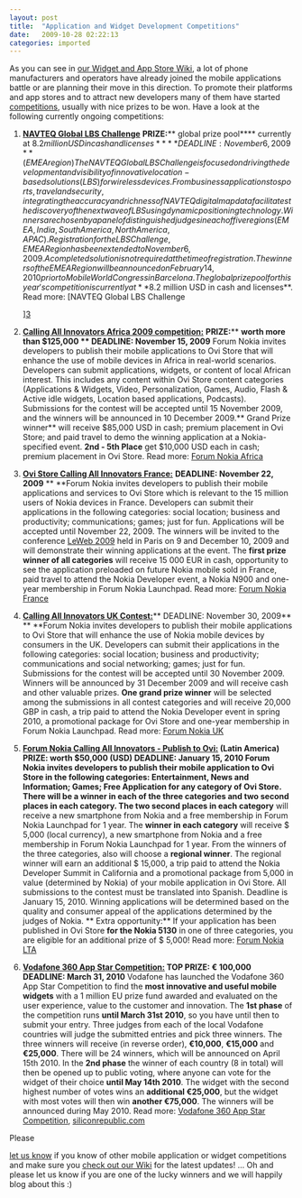 ```yaml
---
layout: post
title:  "Application and Widget Development Competitions"
date:   2009-10-28 02:22:13
categories: imported
---
```

As you can see in [our Widget and App Store Wiki][1], a lot of phone manufacturers and operators have already joined the mobile applications battle or are planning their move in this direction. To promote their platforms and app stores and to attract new developers many of them have started [competitions][2], usually with nice prizes to be won. Have a look at the following currently ongoing competitions: 

1.  [**NAVTEQ Global LBS Challenge**][3] **PRIZE:**** global prize pool**** currently at $8.2 million USD in cash and licenses** ** DEADLINE: November 6, 2009** (EMEA region) The NAVTEQ Global LBS Challenge is focused on driving the development and visibility of innovative location-based solutions (LBS) for wireless devices. From business applications to sports, travel and security, integrating the accuracy and richness of NAVTEQ digital map data facilitates the discovery of the next wave of LBS using dynamic positioning technology. Winners are chosen by a panel of distinguished judges in each of five regions (EMEA, India, South America, North America, APAC). Registration for the LBS Challenge, EMEA Region has been extended to November 6, 2009. A completed solution is not required at the time of registration. The winners of the EMEA Region will be announced on February 14, 2010 prior to Mobile World Congress in Barcelona. The global prize pool for this year's competition is currently at **$8.2 million USD in cash and licenses**. Read more: [NAVTEQ Global LBS Challenge<!--more-->
    
    ][3]

2.  [**Calling All Innovators Africa 2009 competition:**][4] **PRIZE:**** ****worth more than $125,000** ** DEADLINE: November 15, 2009** Forum Nokia invites developers to publish their mobile applications to Ovi Store that will enhance the use of mobile devices in Africa in real-world scenarios. Developers can submit applications, widgets, or content of local African interest. This includes any content within Ovi Store content categories (Applications & Widgets, Video, Personalization, Games, Audio, Flash & Active idle widgets, Location based applications, Podcasts). Submissions for the contest will be accepted until 15 November 2009, and the winners will be announced in 10 December 2009.** Grand Prize winner** will receive $85,000 USD in cash; premium placement in Ovi Store; and paid travel to demo the winning application at a Nokia-specified event. **2nd - 5th Place** get $10,000 USD each in cash; premium placement in Ovi Store. Read more: [Forum Nokia Africa][4]

3.  [**Ovi Store Calling All Innovators France:**][5] **DEADLINE: November 22, 2009** ** **Forum Nokia invites developers to publish their mobile applications and services to Ovi Store which is relevant to the 15 million users of Nokia devices in France. Developers can submit their applications in the following categories: social location; business and productivity; communications; games; just for fun. Applications will be accepted until November 22, 2009. The winners will be invited to the conference [LeWeb 2009][6] held in Paris on 9 and December 10, 2009 and will demonstrate their winning applications at the event. The **first prize winner of all categories** will receive 15 000 EUR in cash, opportunity to see the application preloaded on future Nokia mobile sold in France, paid travel to attend the Nokia Developer event, a Nokia N900 and one-year membership in Forum Nokia Launchpad. Read more: [Forum Nokia France][5]

4.  [**Calling All Innovators UK Contest:**][7]** DEADLINE: November 30, 2009** ** **Forum Nokia invites developers to publish their mobile applications to Ovi Store that will enhance the use of Nokia mobile devices by consumers in the UK. Developers can submit their applications in the following categories: social location; business and productivity; communications and social networking; games; just for fun. Submissions for the contest will be accepted until 30 November 2009. Winners will be announced by 31 December 2009 and will receive cash and other valuable prizes. **One grand prize winner** will be selected among the submissions in all contest categories and will receive 20,000 GBP in cash, a trip paid to attend the Nokia Developer event in spring 2010, a promotional package for Ovi Store and one-year membership in Forum Nokia Launchpad. Read more: [Forum Nokia UK][7]

5.  **[Forum Nokia Calling All Innovators - Publish to Ovi:][8] **(Latin America) **PRIZE: worth $50,000 (USD) DEADLINE: January 15, 2010** Forum Nokia invites developers to publish their mobile application to Ovi Store in the following categories: Entertainment, News and Information; Games; Free Application for any category of Ovi Store. There will be a winner in each of the three categories and two second places in each category. The** two second places in each category** will receive a new smartphone from Nokia and a free membership in Forum Nokia Launchpad for 1 year. The **winner in each category** will receive $ 5,000 (local currency), a new smartphone from Nokia and a free membership in Forum Nokia Launchpad for 1 year. From the winners of the three categories, also will choose a **regional winner**. The regional winner will earn an additional $ 15,000, a trip paid to attend the Nokia Developer Summit in California and a promotional package from 5,000 in value (determined by Nokia) of your mobile application in Ovi Store. All submissions to the contest must be translated into Spanish. Deadline is January 15, 2010. Winning applications will be determined based on the quality and consumer appeal of the applications determined by the judges of Nokia. ** Extra opportunity:** If your application has been published in Ovi Store **for the Nokia 5130** in one of three categories, you are eligible for an additional prize of $ 5,000! Read more: [Forum Nokia LTA][8]

6.  **[Vodafone 360 App Star Competition:][9] TOP PRIZE: € 100,000 DEADLINE: March 31, 2010** Vodafone has launched the Vodafone 360 App Star Competition to find the **most innovative and useful mobile widgets** with a 1 million EU prize fund awarded and evaluated on the user experience, value to the customer and innovation. The **1st phase** of the competition runs **until March 31st 2010**, so you have until then to submit your entry. Three judges from each of the local Vodafone countries will judge the submitted entries and pick three winners. The three winners will receive (in reverse order), **€10,000**, **€15,000** and **€25,000**. There will be 24 winners, which will be announced on April 15th 2010. In the **2nd phase** the winner of each country (8 in total) will then be opened up to public voting, where anyone can vote for the widget of their choice **until May 14th 2010**. The widget with the second highest number of votes wins an **additional €25,000**, but the widget with most votes will then win **another €75,000**. The winners will be announced during May 2010. Read more: [Vodafone 360 App Star Competition][10], [siliconrepublic.com][11]

 Please 

[let us know][12] if you know of other mobile application or widget competitions and make sure you [check out our Wiki][2] for the latest updates! ... Oh and please let us know if you are one of the lucky winners and we will happily blog about this :)

[1]: ../mobile-widget-wiki/app-store-overview
[2]: http://www.pavingways.com/mobile-widget-wiki/widget-development-competitions
[3]: http://www.nn4d.com/site/global/market/lbs_challenge/p_lbs_home.jsp
[4]: http://www.callingallinnovators.com/africa/default.aspx
[5]: http://www.callingallinnovators.com/france/default.aspx
[6]: http://www.leweb.net/
[7]: http://www.callingallinnovators.com/uk/default.aspx
[8]: http://www.callingallinnovators.com/lta/
[9]: http://widget.developer.vodafone.com/appstar/
[10]: http://widget.developer.vodafone.com/appstar
[11]: http://www.siliconrepublic.com/news/article/13937/new-media/vodafone-reveals-global-1m-competition-for-best-mobile-app
[12]: http://www.pavingways.com/contact